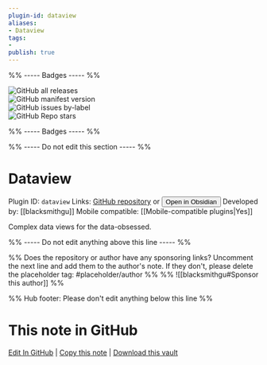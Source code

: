 ```yaml
---
plugin-id: dataview
aliases:
- Dataview
tags: 
- 
publish: true
---
```


%% ----- Badges ----- %%

![GitHub all releases](https://img.shields.io/github/downloads/blacksmithgu/obsidian-dataview/total?color=573E7A&logo=github&style=for-the-badge)   
![GitHub manifest version](https://img.shields.io/github/manifest-json/v/blacksmithgu/obsidian-dataview?color=573E7A&logo=github&style=for-the-badge)   
![GitHub issues by-label](https://img.shields.io/github/issues/blacksmithgu/obsidian-dataview/help%20wanted?color=573E7A&logo=github&style=for-the-badge)   
![GitHub Repo stars](https://img.shields.io/github/stars/blacksmithgu/obsidian-dataview?color=573E7A&logo=github&style=for-the-badge)

%% ----- Badges ----- %%

%% ----- Do not edit this section ----- %%

# Dataview

Plugin ID: `dataview`
Links: [GitHub repository](https://github.com/blacksmithgu/obsidian-dataview) or [<button id=HH>Open in Obsidian</button>](obsidian://show-plugin?id=dataview)
Developed by: [[blacksmithgu]]
Mobile compatible: [[Mobile-compatible plugins|Yes]]

Complex data views for the data-obsessed.

%% ----- Do not edit anything above this line ----- %% 

%% Does the repository or author have any sponsoring links? Uncomment the next line and add them to the author's note. If they don't, please delete the placeholder tag: #placeholder/author %%
%% ![[blacksmithgu#Sponsor this author]] %%

%% Hub footer: Please don't edit anything below this line %%

# This note in GitHub

<span class="git-footer">[Edit In GitHub](https://github.dev/obsidian-community/obsidian-hub/blob/main/02%20-%20Community%20Expansions/02.05%20All%20Community%20Expansions/Plugins/dataview.md "git-hub-edit-note") | [Copy this note](https://raw.githubusercontent.com/obsidian-community/obsidian-hub/main/02%20-%20Community%20Expansions/02.05%20All%20Community%20Expansions/Plugins/dataview.md "git-hub-copy-note") | [Download this vault](https://github.com/obsidian-community/obsidian-hub/archive/refs/heads/main.zip "git-hub-download-vault") </span>
